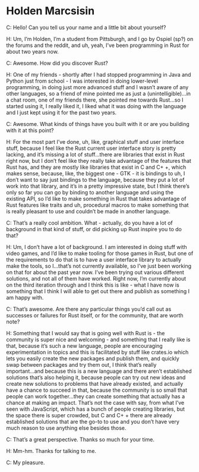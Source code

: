 # Holden Marcsisin

C: Hello! Can you tell us your name and a little bit about yourself?

H: Um, I’m Holden, I’m a student from Pittsburgh, and I go by Ospiel (sp?) on the forums and the reddit, and uh, yeah, I’ve been programming in Rust for about two years now.

C: Awesome. How did you discover Rust?

H: One of my friends - shortly after I had stopped programming in Java and Python just from school - I was interested in doing lower-level programming, in doing just more advanced stuff and I wasn’t aware of any other languages, so a friend of mine pointed me as just a (unintelligible)...in a chat room, one of my friends there, she pointed me towards Rust...so I started using it, I really liked it, I liked what it was doing with the language and I just kept using it for the past two years.

C: Awesome. What kinds of things have you built with it or are you building with it at this point?

H: For the most part I’ve done, uh, like, graphical stuff and user interface stuff, because I feel like the Rust current user interface story is pretty lacking, and it’s missing a lot of stuff...there are libraries that exist in Rust right now, but I don’t feel like they really take advantage of the features that Rust has, and they are mostly like libraries that exist in C and C+ +, which makes sense, because, like, the biggest one - GTK - it is bindings to uh, I don’t want to say just bindings to the language, because they put a lot of work into that library, and it’s in a pretty impressive state, but I think there’s only so far you can go by binding to another language and using the existing API, so I’d like to make something in Rust that takes advantage of Rust features like traits and uh, procedural macros to make something that is really pleasant to use and couldn’t be made in another language.

C: That’s a really cool ambition. What - actually, do you have a lot of background in that kind of stuff, or did picking up Rust inspire you to do that?

H: Um, I don’t have a lot of background. I am interested in doing stuff with video games, and I’d like to make tooling for those games in Rust, but one of the requirements to do that is to have a user interface library to actually make the tools, so I...that’s not currently available, so I’ve just been working on that for about the past year now. I’ve been trying out various different solutions, and not all of them have worked. Right now, I’m currently about on the third iteration through and I think this is like - what I have now is something that I think I will able to get out there and publish as something I am happy with.

C: That’s awesome. Are there any particular things you’d call out as successes or failures for Rust itself, or for the community, that are worth note?

H: Something that I would say that is going well with Rust is - the community is super nice and welcoming - and something that I really like is that, because it’s such a new language, people are encouraging experimentation in topics and this is facilitated by stuff like crates.io which lets you easily create the new packages and publish them, and quickly swap between packages and try them out, I think that’s really important...and because this is a new language and there aren’t established solutions that’s also helping it, because people can try out new ideas and create new solutions to problems that have already existed, and actually have a chance to succeed in that, because the community is so small that people can work together...they can create something that actually has a chance at making an impact. That’s not the case with say, from what I’ve seen with JavaScript, which has a bunch of people creating libraries, but the space there is super crowded, but C and C+ + there are already established solutions that are the go-to to use and you don’t have very much reason to use anything else besides those.

C: That’s a great perspective. Thanks so much for your time.

H: Mm-hm. Thanks for talking to me.

C: My pleasure.